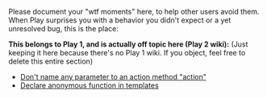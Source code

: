 Please document your "wtf moments" here, to help other users avoid them.
When Play surprises you with a behavior you didn't expect or a yet unresolved bug, this is the place:



**This belongs to Play 1, and is actually off topic here (Play 2 wiki):**
(Just keeping it here because there's no Play 1 wiki. If you object, feel free to delete this entire section)

 - [Don't name any parameter to an action method "action"](https://play.lighthouseapp.com/projects/57987-play-framework/tickets/1381-enums-are-not-parsed-correctly-are-null-at-action-methods)
- [Declare anonymous function in templates](https://github.com/playframework/Play20/wiki/Declare-anonymous-function-in-templates)